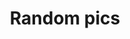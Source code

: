 ---
title: "Random pics"
draft: false
image : "images/gallery/group/group-1.JPG"
bg_image: "images/page-title.jpg"
category: "Random pics"
---